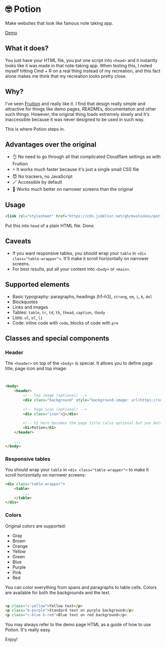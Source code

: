 # 🤓 Potion
Make websites that look like famous note taking app. 

[Demo](https://miloslav.website/potion)

## What it does?

You just have your HTML file, you put one script into `<head>` and it instantly looks like it was made in that note-taking app. When testing this, I noted myself hitting Cmd + R on a real thing instead of my recreation, and this fact alone makes me think that my recreation looks pretty close.

## Why?

I've seen [Fruition](https://fruitionsite.com) and really like it. I find that design really simple and attractive for things like demo pages, READMEs, documentation and other such things. However, the original thing loads extremely slowly and it's inaccessible because it was never designed to be used in such way.

This is where Potion steps in.

## Advantages over the original

- 👌 No need to go through all that complicated Cloudflare settings as with Fruition
- ⚡️ It works much faster because it's just a single small CSS file
- 😈 No trackers, no JavaScript
- 🪄 Accessible by default
- 🌱 Works much better on narrower screens than the original

## Usage

```HTML
<link rel="stylesheet" href="https://cdn.jsdelivr.net/gh/mvoloskov/potion/potion.min.css">
```

Put this into `head` of a plain HTML file. Done.

## Caveats

- If you want responsive tables, you should wrap your `table` in `<div class="table-wrapper">`. It'll make it scroll horizontally on narrower screens.
- For best results, put all your content into `<body>` or `<main>`.

## Supported elements

- Basic typography: paragraphs, headings (h1–h3), `strong`, `em`, `i`, `b`, `del`
- Blockquotes
- Links and images
- Tables: `table`, `tr`, `td`, `th`, `thead`, `caption`, `tbody`
- Lists: `ul`, `ol`, `li`
- Code: inline code with `code`, blocks of code with `pre`

## Classes and special components

### Header

The `<header>` on top of the `<body>` is special. It allows you to define page title, page icon and top image:

```HTML


<body>
    <header>
        <!-- Top image (optional) -->
        <div class="background" style="background-image: url(https://source.unsplash.com/1200x400)"></div>
      
        <!-- Page icon (optional) -->
        <div class="icon">🥳</div>
      
        <!-- h1 here becomes the page title (also optional but you better have it) -->
        <h1>Potion</h1>
    </header>
    
    ...
</body> 
```

### Responsive tables

You should wrap your `table` in `<div class="table-wrapper">` to make it scroll horizontally on narrower screens:

```HTML
<div class="table-wrapper">
    <table>
        ...
    </table>
</div>
```

### Colors

Original colors are supported:

- Gray
- Brown
- Orange
- Yellow
- Green
- Blue
- Purple
- Pink
- Red

You can color everything from spans and paragraphs to table cells. Colors are available for both the backgrounds and the text.

```HTML

<p class="c-yellow">Yellow text</p>
<p class="b-purple">Standard text on purple background</p>
<p class="c-blue b-red">Blue text on red background</p>

```

You may always refer to the demo page HTML as a guide of how to use Potion. It's really easy.

Enjoy!

